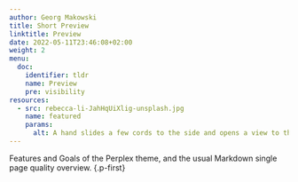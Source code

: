 ```yaml
---
author: Georg Makowski
title: Short Preview
linktitle: Preview
date: 2022-05-11T23:46:08+02:00 
weight: 2
menu:
  doc:
    identifier: tldr
    name: Preview
    pre: visibility
resources: 
  - src: rebecca-li-JahHqUiXlig-unsplash.jpg
    name: featured
    params:
      alt: A hand slides a few cords to the side and opens a view to the beach
---
```


Features and Goals of the Perplex theme, and the usual Markdown single page quality overview.
{.p-first} <!--more-->
